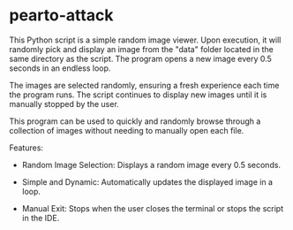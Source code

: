 # pearto-attack

This Python script is a simple random image viewer. Upon execution, it will randomly pick and display an image from the "data" folder located in the same directory as the script. The program opens a new image every 0.5 seconds in an endless loop.

The images are selected randomly, ensuring a fresh experience each time the program runs. The script continues to display new images until it is manually stopped by the user.

This program can be used to quickly and randomly browse through a collection of images without needing to manually open each file.

Features:
 - Random Image Selection: Displays a random image every 0.5 seconds.

 - Simple and Dynamic: Automatically updates the displayed image in a loop.

 - Manual Exit: Stops when the user closes the terminal or stops the script in the IDE.
